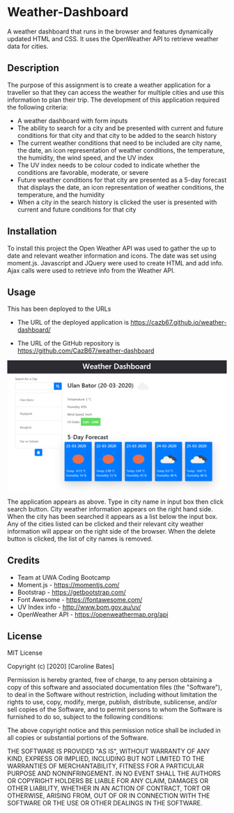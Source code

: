# Weather-Dashboard
A weather dashboard that runs in the browser and features dynamically updated HTML and CSS. It uses the OpenWeather API to retrieve weather data for cities.

## Description
The purpose of this assignment is to create a weather application for a traveller so that they can access the weather for multiple cities and use this information to plan their trip. The development of this application required the following criteria:
* A  weather dashboard with form inputs
* The ability to search for a city and be presented with current and future conditions for that city and that city to be added to the search history
* The current weather conditions that need to be included are city name, the date, an icon representation of weather conditions, the temperature, the humidity, the wind speed, and the UV index
* The UV index needs to be colour coded to indicate whether the conditions are favorable, moderate, or severe
* Future weather conditions for that city are presented as a 5-day forecast that displays the date, an icon representation of weather conditions, the temperature, and the humidity
* When a city in the search history is clicked the user is presented with current and future conditions for that city

## Installation
To install this project the Open Weather API was used to gather the up to date and relevant weather information and icons. The date was set using moment.js. Javascript and JQuery were used to create HTML and add info. Ajax calls were used to retrieve info from the Weather API.


## Usage
This has been deployed to the URLs 

* The URL of the deployed application is https://cazb67.github.io/weather-dashboard/

* The URL of the GitHub repository is https://github.com/CazB67/weather-dashboard

![Weather Dashboard](Capture.PNG)

The application appears as above. Type in city name in input box then click search button. City weather information appears on the right hand side. When the city has been searched it appears as a list below the input box. Any of the cities listed can be clicked and their relevant city weather information will appear on the right side of the browser. When the delete button is clicked, the list of city names is removed. 


## Credits
* Team at UWA Coding Bootcamp
* Moment.js - https://momentjs.com/
* Bootstrap - https://getbootstrap.com/
* Font Awesome - https://fontawesome.com/
* UV Index info - http://www.bom.gov.au/uv/
* OpenWeather API - https://openweathermap.org/api


## License
MIT License

Copyright (c) [2020] [Caroline Bates]

Permission is hereby granted, free of charge, to any person obtaining a copy
of this software and associated documentation files (the "Software"), to deal
in the Software without restriction, including without limitation the rights
to use, copy, modify, merge, publish, distribute, sublicense, and/or sell
copies of the Software, and to permit persons to whom the Software is
furnished to do so, subject to the following conditions:

The above copyright notice and this permission notice shall be included in all
copies or substantial portions of the Software.

THE SOFTWARE IS PROVIDED "AS IS", WITHOUT WARRANTY OF ANY KIND, EXPRESS OR
IMPLIED, INCLUDING BUT NOT LIMITED TO THE WARRANTIES OF MERCHANTABILITY,
FITNESS FOR A PARTICULAR PURPOSE AND NONINFRINGEMENT. IN NO EVENT SHALL THE
AUTHORS OR COPYRIGHT HOLDERS BE LIABLE FOR ANY CLAIM, DAMAGES OR OTHER
LIABILITY, WHETHER IN AN ACTION OF CONTRACT, TORT OR OTHERWISE, ARISING FROM,
OUT OF OR IN CONNECTION WITH THE SOFTWARE OR THE USE OR OTHER DEALINGS IN THE
SOFTWARE.

